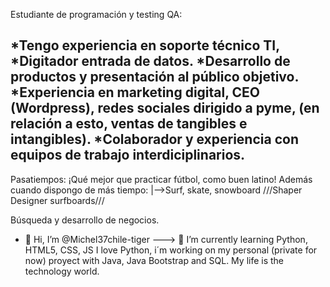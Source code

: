Estudiante de programación y testing QA:

*Tengo experiencia en soporte técnico TI,
*Digitador entrada de datos.
*Desarrollo de productos y presentación al público objetivo.
*Experiencia en marketing digital, CEO (Wordpress), redes sociales dirigido a pyme,
(en relación a esto, ventas de tangibles e intangibles).
*Colaborador y experiencia con equipos de trabajo interdiciplinarios.
----
Pasatiempos: 
¡Qué mejor que practicar fútbol, como buen latino!
Además cuando dispongo de más tiempo:
|-->Surf, skate, snowboard
///Shaper Designer surfboards///

Búsqueda y desarrollo de negocios.


- 👋 Hi, I’m @Michel37chile-tiger
--->
🌱 I’m currently learning Python, HTML5, CSS, JS
I love Python, i´m working on my personal (private for now) proyect with Java, Java Bootstrap and SQL.
My life is the technology world.

